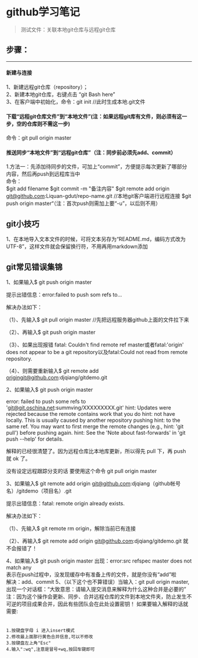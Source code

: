 # github学习笔记
> 测试文件：关联本地git仓库与远程git仓库

## 步骤：
-------
#### 新建与连接

1、新建远程git仓库（repository）；<br>
2、新建本地git仓库，右键点击 “git Bash here”<br>
3、在客户端中初始化，命令：git init   //此时生成本地.git文件<br>


#### 下载“远程git仓库文件”到“本地文件”(注：如果远程git库有文件，则必须有这一步，空的仓库则不需这一步)

命令：git pull origin master

#### 推送同步“本地文件”到“远程git仓库”（注：同步前必须先add、commit）

1.方法一：先添加待同步的文件，可加上“commit”，方便提示每次更新了哪部分内容，然后再push到远程库当中<br>
命令：<br>
$git add filename
$git commit -m "备注内容"
$git remote add origin git@github.com:Liquan-gdut/repo-name.git   //本地git客户端进行远程连接
$git push origin master“（注：首次push则需加上要“-u”，以后则不用）

## git小技巧

1、在本地导入文本文件的时候，可将文本另存为“README.md，编码方式改为UTF-8”，这样文件就会保留换行符，不用再用markdown添加



## git常见错误集锦

1、如果输入$ git push origin master

提示出错信息：error:failed to push som refs to...

解决办法如下：

（1）、先输入$ git pull origin master //先把远程服务器github上面的文件拉下来

（2）、再输入$ git push origin master

（3）、如果出现报错 fatal: Couldn't find remote ref master或者fatal:'origin' does not appear to be a git repository以及fatal:Could not read from remote repository.

（4）、则需要重新输入$ git remote add origingit@github.com:djqiang/gitdemo.git


2、如果输入$ git push origin master

error: failed to push some refs to 'git@git.oschina.net:summving/XXXXXXXXX.git' 
hint: Updates were rejected because the remote contains work that you do 
hint: not have locally. This is usually caused by another repository pushing 
hint: to the same ref. You may want to first merge the remote changes (e.g., 
hint: 'git pull') before pushing again. 
hint: See the 'Note about fast-forwards' in 'git push --help' for details. 

解释的已经很清楚了。因为远程仓库比本地库更新，所以得先 pull 下，再 push 就 ok 了。

没有设定远程跟踪分支的话 要使用这个命令 git pull origin master 

3、如果输入$ git remote add origin git@github.com:djqiang（github帐号名）/gitdemo（项目名）.git 

提示出错信息：fatal: remote origin already exists.

解决办法如下：

（1）、先输入$ git remote rm origin，解除当前已有连接

（2）、再输入$ git remote add origin git@github.com:djqiang/gitdemo.git 就不会报错了！<br>
 
4、如果输入$ git push origin master 出现：error:src refspec master does not match any<br>
    表示在push过程中，没发现缓存中有准备上传的文件，就是你没有“add”啦<br>
    解决：add、commit
5、（以下这个也不算错误）当输入：git pull origin master,出现一个对话框：“大致意思：请输入提交消息来解释为什么这种合并是必要的”<br>
注：因为这个操作会更新、同步、合并远程仓库的文件到本地文件夹，防止发生不可逆的项目成果合并，因此有些团队会在此处设置密钥！
如果要输入解释的话就需要:
######
    1.按键盘字母 i 进入insert模式
    2.修改最上面那行黄色合并信息,可以不修改
    3.按键盘左上角"Esc"
    4.输入":wq",注意是冒号+wq,按回车键即可
 
